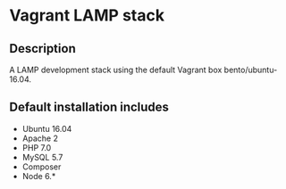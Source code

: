 # Vagrant LAMP stack

## Description
A LAMP development stack using the default Vagrant box bento/ubuntu-16.04.

## Default installation includes
- Ubuntu 16.04
- Apache 2
- PHP 7.0
- MySQL 5.7
- Composer
- Node 6.*

